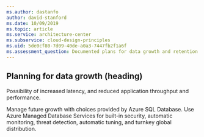 ```yaml
---
ms.author: dastanfo
author: david-stanford
ms.date: 10/09/2019
ms.topic: article
ms.service: architecture-center
ms.subservice: cloud-design-principles
ms.uid: 5de0cf80-7d09-40de-a0a3-7447fb2f1a6f
ms.assessment_question: Documented plans for data growth and retention
---
```

## Planning for data growth (heading)

<div class="alert is-warning"><p>Possibility of increased latency, and reduced application throughput and performance.</p></div>

Manage future growth with choices provided by Azure SQL Database. Use Azure Managed Database Services for built-in security, automatic monitoring, threat detection, automatic tuning, and turnkey global distribution.